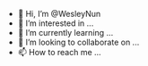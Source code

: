 - 👋 Hi, I’m @WesleyNun
- 👀 I’m interested in ...
- 🌱 I’m currently learning ...
- 💞️ I’m looking to collaborate on ...
- 📫 How to reach me ...

<!---
WesleyNun/WesleyNun is a ✨ special ✨ repository because its `README.md` (this file) appears on your GitHub profile.
You can click the Preview link to take a look at your changes.
--->
